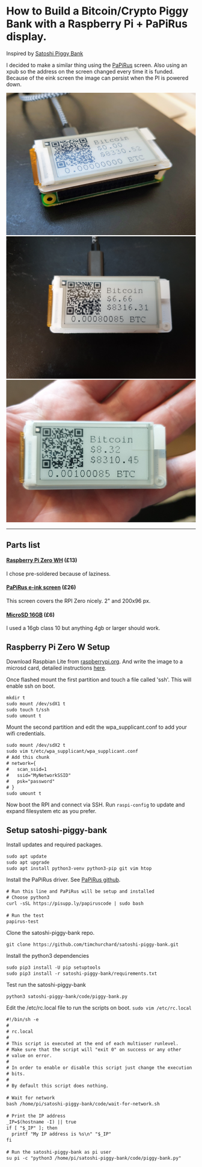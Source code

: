 # How to Build a Bitcoin/Crypto Piggy Bank with a Raspberry Pi + PaPiRus display.

Inspired by [Satoshi Piggy Bank](https://github.com/kiltonred/satoshi-piggy-bank/)

I decided to make a similar thing using the [PaPiRus](https://uk.pi-supply.com/products/papirus-epaper-eink-screen-hat-for-raspberry-pi) screen.  Also using an xpub so the address on the screen changed every time it is funded.  Because of the eink screen the image can persist when the PI is powered down.

![first](./imgs/20191015_154255.jpg)
![second](./imgs/20191015_154640.jpg)
![third](./imgs/20191015_154900.jpg)

---

## Parts list

#### [Raspberry Pi Zero WH](https://shop.pimoroni.com/products/raspberry-pi-zero-wh-with-pre-soldered-header) (£13)

I chose pre-soldered because of laziness.

#### [PaPiRus e-ink screen](https://thepihut.com/products/papirus-zero-epaper-eink-screen-phat-for-pi-zero) (£26)

This screen covers the RPI Zero nicely.  2" and 200x96 px.

#### [MicroSD 16GB](https://thepihut.com/products/16gb-micro-sd-integral-class-10-blank) (£6)

I used a 16gb class 10 but anything 4gb or larger should work.


## Raspberry Pi Zero W Setup

Download Raspbian Lite from [raspberrypi.org](https://www.raspberrypi.org/downloads/raspbian/).  And write the image to a microsd card, detailed instructions [here](https://www.raspberrypi.org/documentation/installation/installing-images/README.md).

Once flashed mount the first partition and touch a file called 'ssh'.  This will enable ssh on boot.
```shell
mkdir t
sudo mount /dev/sdX1 t
sudo touch t/ssh
sudo umount t
```

Mount the second partition and edit the wpa_supplicant.conf to add your wifi credentials.
```
sudo mount /dev/sdX2 t
sudo vim t/etc/wpa_supplicant/wpa_supplicant.conf
# Add this chunk
# network={
#   scan_ssid=1
#   ssid="MyNetworkSSID"
#   psk="password"
# }
sudo umount t
```

Now boot the RPI and connect via SSH.  Run `raspi-config` to update and expand filesystem etc as you prefer.

## Setup satoshi-piggy-bank

Install updates and required packages.
```shell
sudo apt update
sudo apt upgrade
sudo apt install python3-venv python3-pip git vim htop
```

Install the PaPiRus driver.  See [PaPiRus github](https://github.com/PiSupply/PaPiRus).
```shell
# Run this line and PaPiRus will be setup and installed
# Choose python3
curl -sSL https://pisupp.ly/papiruscode | sudo bash

# Run the test
papirus-test
```

Clone the satoshi-piggy-bank repo.
```shell
git clone https://github.com/timchurchard/satoshi-piggy-bank.git
```

Install the python3 dependencies
```
sudo pip3 install -U pip setuptools
sudo pip3 install -r satoshi-piggy-bank/requirements.txt
```

Test run the satoshi-piggy-bank
```
python3 satoshi-piggy-bank/code/piggy-bank.py
```

Edit the /etc/rc.local file to run the scripts on boot.
`sudo vim /etc/rc.local`
```shell
#!/bin/sh -e
#
# rc.local
#
# This script is executed at the end of each multiuser runlevel.
# Make sure that the script will "exit 0" on success or any other
# value on error.
#
# In order to enable or disable this script just change the execution
# bits.
#
# By default this script does nothing.

# Wait for network
bash /home/pi/satoshi-piggy-bank/code/wait-for-network.sh

# Print the IP address
_IP=$(hostname -I) || true
if [ "$_IP" ]; then
  printf "My IP address is %s\n" "$_IP"
fi

# Run the satoshi-piggy-bank as pi user
su pi -c "python3 /home/pi/satoshi-piggy-bank/code/piggy-bank.py"
```
